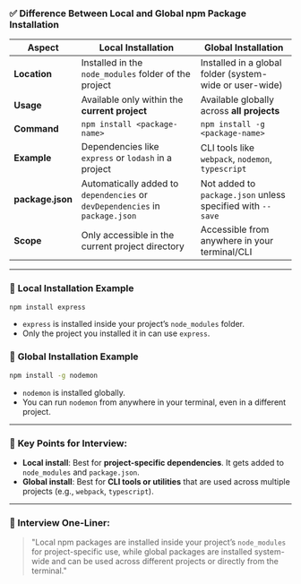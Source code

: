 ### ✅ Difference Between **Local** and **Global** npm Package Installation

| **Aspect**       | **Local Installation**                                                       | **Global Installation**                                    |
| ---------------- | ---------------------------------------------------------------------------- | ---------------------------------------------------------- |
| **Location**     | Installed in the `node_modules` folder of the project                        | Installed in a global folder (system-wide or user-wide)    |
| **Usage**        | Available only within the **current project**                                | Available globally across **all projects**                 |
| **Command**      | `npm install <package-name>`                                                 | `npm install -g <package-name>`                            |
| **Example**      | Dependencies like `express` or `lodash` in a project                         | CLI tools like `webpack`, `nodemon`, `typescript`          |
| **package.json** | Automatically added to `dependencies` or `devDependencies` in `package.json` | Not added to `package.json` unless specified with `--save` |
| **Scope**        | Only accessible in the current project directory                             | Accessible from anywhere in your terminal/CLI              |

---

### 🔁 **Local Installation Example**

```bash
npm install express
```

* `express` is installed inside your project’s `node_modules` folder.
* Only the project you installed it in can use `express`.

### 🔁 **Global Installation Example**

```bash
npm install -g nodemon
```

* `nodemon` is installed globally.
* You can run `nodemon` from anywhere in your terminal, even in a different project.

---

### 🧠 **Key Points for Interview**:

* **Local install**: Best for **project-specific dependencies**. It gets added to `node_modules` and `package.json`.
* **Global install**: Best for **CLI tools or utilities** that are used across multiple projects (e.g., `webpack`, `typescript`).

---

### 🎯 Interview One-Liner:

> "Local npm packages are installed inside your project’s `node_modules` for project-specific use, while global packages are installed system-wide and can be used across different projects or directly from the terminal."